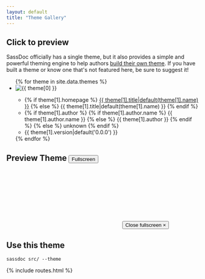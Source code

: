 ```yaml
---
layout: default
title: "Theme Gallery"
---
```


## Click to preview

<article class="sassdoc-theme-preview  sassdoc-theme-preview--empty">
  <p>SassDoc officially has a single theme, but it also provides a simple and powerful theming engine to help authors <a href="{{ site.data.routes.custom_theme }}">build their own theme</a>. If you have built a theme or know one that's not featured here, be sure to suggest it!</p>

  <section class="theme-picker">
    <ul class="theme-picker__list">
    {% for theme in site.data.themes %}
      <li class="theme-picker__item" data-theme-name="{{ theme[0] }}">
        <img src="{{ site.baseurl }}/theme-gallery/thumbs/{{ theme[0] }}.png" alt="{{ theme[0] }}" />
        <div class="theme-picker__metadata  metadata">
          <ul class="metadata__list">
            <li class="metadata__item">
              {% if theme[1].homepage %}
              <a href="{{ theme[1].homepage }}" target="_blank">{{ theme[1].title|default(theme[1].name) }}</a>
              {% else %}
              <span>{{ theme[1].title|default(theme[1].name) }}</span>
              {% endif %}
            </li>
            <li class="metadata__item">
              {% if theme[1].author %}
                {% if theme[1].author.name %}
                  {{ theme[1].author.name }}
                {% else %}
                  {{ theme[1].author }}
                {% endif %}
              {% else %}
                unknown
              {% endif %}
            </li>
            <li class="metadata__item">{{ theme[1].version|default('0.0.0') }}</li>
          </ul>
        </div>
      </li>
    {% endfor %}
    </ul>
  </section>

  <section class="theme-preview">
    <h2>Preview Theme
      <span class="theme-preview__name" data-inject-theme-name></span>
      <button class="theme-preview__fullscreen-button">Fullscreen</button>
    </h2>
    <iframe class="theme-preview__frame" frameborder="0" src=""></iframe>
    <button class="theme-preview__fullscreen-close">Close fullscreen &times;</button>
  </section>

  <section class="theme-code">
    <h2>Use this theme</h2>
    <pre class="highlight"><code>sassdoc src/ --theme <span data-inject-theme-name class="theme-code__name"></span></code></pre>
  </section>
</article>

<script src="http://code.jquery.com/jquery-2.1.1.min.js"></script>
<script src="{{ site.baseurl }}/assets/js/ThemePicker.js"></script>
<script>
  $(document).ready(function () {
    new ThemePicker();
  })
</script>

{% include routes.html %}
